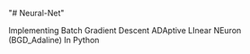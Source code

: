 "# Neural-Net" 


Implementing Batch Gradient Descent ADAptive LInear NEuron (BGD_Adaline) In Python

